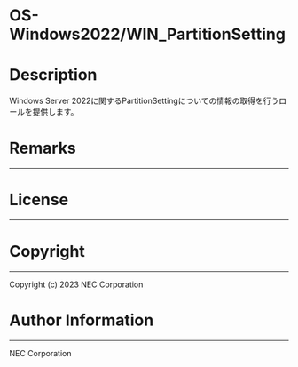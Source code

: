 OS-Windows2022/WIN_PartitionSetting
=======================================================
# Description
Windows Server 2022に関するPartitionSettingについての情報の取得を行うロールを提供します。

# Remarks
-------

# License
-------

# Copyright
---------
Copyright (c) 2023 NEC Corporation

# Author Information
------------------
NEC Corporation
